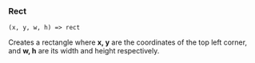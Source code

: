 ### Rect

``` suneido
(x, y, w, h) => rect
```

Creates a rectangle where **x, y** are the coordinates of the top left corner, and **w, h** are its width and height respectively.